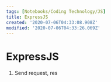 ```yaml
---
tags: [Notebooks/Coding Technology/JS]
title: ExpressJS
created: '2020-07-06T04:33:08.908Z'
modified: '2020-07-06T04:33:26.069Z'
---
```


# ExpressJS
1. Send request, res
